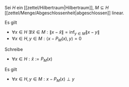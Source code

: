Sei $H$ ein [[zettel/Hilbertraum|Hilbertraum]], $M \subseteq H$ [[zettel/Menge/Abgeschlossenheit|abgeschlossen]] linear.

Es gilt
- $\forall x \in H \ \exists! \hat{x} \in M : \| x - \hat{x} \| = \inf_{y \in M} \| x - y \|$
- $\forall x \in H, y \in M : \langle x - P_M(x), y \rangle = 0$

Schreibe
- $\forall x \in H : \hat{x} := P_M(x)$

Es gilt
- $\forall x \in H, y \in M : x - P_M(x) \perp y$